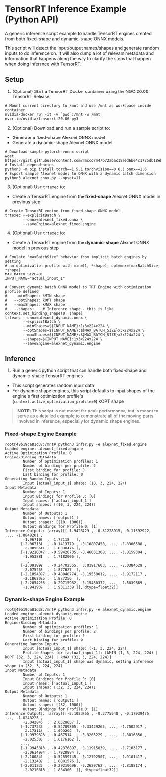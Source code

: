# TensorRT Inference Example (Python API)

A generic inference script example to handle TensorRT engines created from both fixed-shape
and dynamic-shape ONNX models. 

This script will detect the input/output names/shapes and
generate random inputs to do inference on. It will also dump a lot of relevant metadata
and information that happens along the way to clarify the steps that happen when doing
inference with TensorRT.

## Setup

1. (Optional) Start a TensorRT Docker container using the NGC 20.06 TensorRT Release:
```
# Mount current directory to /mnt and use /mnt as workspace inside container
nvidia-docker run -it -v `pwd`:/mnt -w /mnt nvcr.io/nvidia/tensorrt:20.06-py3
```

2. (Optional) Download and run a sample script to:
  * Generate a fixed-shape Alexnet ONNX model
  * Generate a dynamic-shape Alexnet ONNX model

```
# Download sample pytorch->onnx script
wget https://gist.githubusercontent.com/rmccorm4/b72abac18aed6be4c1725db18eba4930/raw/3919c883b97a231877b454dae695fe074a1acdff/alexnet_onnx.py
# Install dependencies
python3 -m pip install torch==1.5.1 torchvision==0.6.1 onnx==1.6
# Export sample Alexnet model to ONNX with a dynamic batch dimension
python3 alexnet_onnx.py --opset=11
```

3. (Optional) Use `trtexec` to:
  * Create a TensorRT engine from the **fixed-shape** Alexnet ONNX model in previous step

```
# Create TensorRT engine from fixed-shape ONNX model
trtexec --explicitBatch \
        --onnx=alexnet_fixed.onnx \
        --saveEngine=alexnet_fixed.engine
```

4. (Optional) Use `trtexec` to:
  * Create a TensorRT engine from the **dynamic-shape** Alexnet ONNX model in previous step

```
# Emulate "maxBatchSize" behavior from implicit batch engines by setting
# an optimization profile with min=(1, *shape), opt=max=(maxBatchSize, *shape)
MAX_BATCH_SIZE=32
INPUT_NAME="actual_input_1"

# Convert dynamic batch ONNX model to TRT Engine with optimization profile defined
#   --minShapes: kMIN shape
#   --optShapes: kOPT shape
#   --maxShapes: kMAX shape
#   --shapes:    # Inference shape - this is like context.set_binding_shape(0, shape)
trtexec --onnx=alexnet_dynamic.onnx \
        --explicitBatch \
        --minShapes=${INPUT_NAME}:1x3x224x224 \
        --optShapes=${INPUT_NAME}:${MAX_BATCH_SIZE}x3x224x224 \
        --maxShapes=${INPUT_NAME}:${MAX_BATCH_SIZE}x3x224x224 \
        --shapes=${INPUT_NAME}:1x3x224x224 \
        --saveEngine=alexnet_dynamic.engine
```

## Inference

1. Run a generic python script that can handle both fixed-shape and dynamic-shape
   TensorRT engines. 
  * This script generates random input data
  * For dynamic shape engines, this script defaults to input shapes of the engine's 
    first optimization profile's (`context.active_optimization_profile=0`) kOPT shape

> **NOTE**: This script is not meant for peak performance, but is meant to serve as a detailed
  example to demonstrate all of the moving parts involved in inference, especially for
  dynamic shape engines.

### Fixed-shape Engine Example

```
root@49b19ca81d38:/mnt# python3 infer.py -e alexnet_fixed.engine   
Loaded engine: alexnet_fixed.engine
Active Optimization Profile: 0
Engine/Binding Metadata
        Number of optimization profiles: 1
        Number of bindings per profile: 2
        First binding for profile: 0
        Last binding for profile: 0
Generating Random Inputs
        Input [actual_input_1] shape: (10, 3, 224, 224)
Input Metadata
        Number of Inputs: 1
        Input Bindings for Profile 0: [0]
        Input names: ['actual_input_1']
        Input shapes: [(10, 3, 224, 224)]
Output Metadata
        Number of Outputs: 1
        Output names: ['output1']
        Output shapes: [(10, 1000)]
        Output Bindings for Profile 0: [1]
Inference Outputs: [array([[-1.9423429 , -0.31228915, -0.11592922, ..., -1.8848201 ,
        -1.967107  ,  1.77118   ],
       [-2.067131  , -0.1413779 , -0.10807458, ..., -1.8306588 ,
        -2.0896611 ,  1.8038476 ],
       [-1.9210347 , -0.59420735, -0.46031308, ..., -1.8159304 ,
        -1.953881  ,  1.7182006 ],
       ...,
       [-2.091892  , -0.24702555,  0.01917603, ..., -2.0384629 ,
        -2.075258  ,  1.877627  ],
       [-2.1854897 , -0.48040774, -0.19558612, ..., -1.9172117 ,
        -2.1862085 ,  1.877256  ],
       [-2.2054253 , -0.29715982, -0.15480372, ..., -1.5839869 ,
        -1.941939  ,  1.9311339 ]], dtype=float32)]
```

### Dynamic-shape Engine Example

```
root@49b19ca81d38:/mnt# python3 infer.py -e alexnet_dynamic.engine 
Loaded engine: alexnet_dynamic.engine
Active Optimization Profile: 0
Engine/Binding Metadata
        Number of optimization profiles: 1
        Number of bindings per profile: 2
        First binding for profile: 0
        Last binding for profile: 0
Generating Random Inputs
        Input [actual_input_1] shape: (-1, 3, 224, 224)
        Profile Shapes for [actual_input_1]: [kMIN (1, 3, 224, 224) | kOPT (32, 3, 224, 224) | kMAX (32, 3, 224, 224)]
        Input [actual_input_1] shape was dynamic, setting inference shape to (32, 3, 224, 224)
Input Metadata
        Number of Inputs: 1
        Input Bindings for Profile 0: [0]
        Input names: ['actual_input_1']
        Input shapes: [(32, 3, 224, 224)]
Output Metadata
        Number of Outputs: 1
        Output names: ['output1']
        Output shapes: [(32, 1000)]
        Output Bindings for Profile 0: [1]
Inference Outputs: [array([[-2.1023765 , -0.3775048 , -0.17939475, ..., -1.8248225 ,
        -2.042846  ,  2.0328057 ],
       [-1.737236  , -0.54789805, -0.33429265, ..., -1.7502917 ,
        -2.173114  ,  1.699208  ],
       [-1.9979393 , -0.467514  , -0.3265229 , ..., -1.8016856 ,
        -2.025305  ,  1.6176162 ],
       ...,
       [-1.9945843 , -0.42376897,  0.11915839, ..., -1.7103177 ,
        -2.0614984 ,  1.7928884 ],
       [-2.180842  , -0.52559745, -0.12792507, ..., -1.9101417 ,
        -2.132482  ,  1.8081576 ],
       [-2.011236  , -0.29210696, -0.2629762 , ..., -1.8188174 ,
        -2.0216613 ,  1.884306  ]], dtype=float32)]
```

